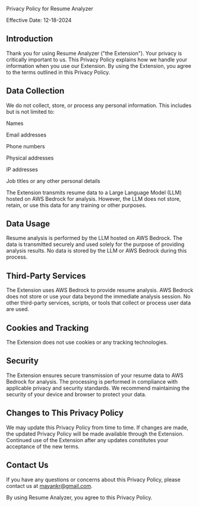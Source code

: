 Privacy Policy for Resume Analyzer

Effective Date: 12-18-2024

## Introduction

Thank you for using Resume Analyzer ("the Extension"). Your privacy is critically important to us. This Privacy Policy explains how we handle your information when you use our Extension. By using the Extension, you agree to the terms outlined in this Privacy Policy.

## Data Collection

We do not collect, store, or process any personal information. This includes but is not limited to:

Names

Email addresses

Phone numbers

Physical addresses

IP addresses

Job titles or any other personal details

The Extension transmits resume data to a Large Language Model (LLM) hosted on AWS Bedrock for analysis. However, the LLM does not store, retain, or use this data for any training or other purposes.

## Data Usage

Resume analysis is performed by the LLM hosted on AWS Bedrock. The data is transmitted securely and used solely for the purpose of providing analysis results. No data is stored by the LLM or AWS Bedrock during this process.

## Third-Party Services

The Extension uses AWS Bedrock to provide resume analysis. AWS Bedrock does not store or use your data beyond the immediate analysis session. No other third-party services, scripts, or tools that collect or process user data are used.

## Cookies and Tracking

The Extension does not use cookies or any tracking technologies.

## Security

The Extension ensures secure transmission of your resume data to AWS Bedrock for analysis. The processing is performed in compliance with applicable privacy and security standards. We recommend maintaining the security of your device and browser to protect your data.

## Changes to This Privacy Policy

We may update this Privacy Policy from time to time. If changes are made, the updated Privacy Policy will be made available through the Extension. Continued use of the Extension after any updates constitutes your acceptance of the new terms.

## Contact Us

If you have any questions or concerns about this Privacy Policy, please contact us at mayankr@gmail.com.

By using Resume Analyzer, you agree to this Privacy Policy.


